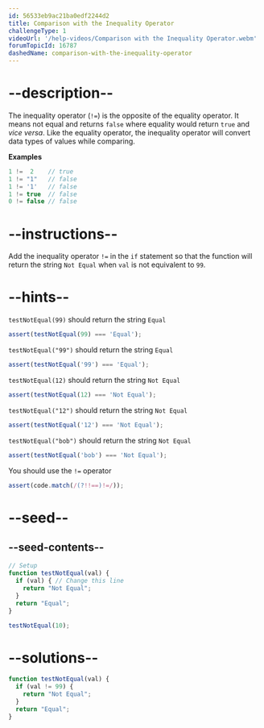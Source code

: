 ```yaml
---
id: 56533eb9ac21ba0edf2244d2
title: Comparison with the Inequality Operator
challengeType: 1
videoUrl: '/help-videos/Comparison with the Inequality Operator.webm'
forumTopicId: 16787
dashedName: comparison-with-the-inequality-operator
---
```


# --description--

The inequality operator (`!=`) is the opposite of the equality operator. It means not equal and returns `false` where equality would return `true` and *vice versa*. Like the equality operator, the inequality operator will convert data types of values while comparing.

**Examples**

```js
1 !=  2    // true
1 != "1"   // false
1 != '1'   // false
1 != true  // false
0 != false // false
```

# --instructions--

Add the inequality operator `!=` in the `if` statement so that the function will return the string `Not Equal` when `val` is not equivalent to `99`.

# --hints--

`testNotEqual(99)` should return the string `Equal`

```js
assert(testNotEqual(99) === 'Equal');
```

`testNotEqual("99")` should return the string `Equal`

```js
assert(testNotEqual('99') === 'Equal');
```

`testNotEqual(12)` should return the string `Not Equal`

```js
assert(testNotEqual(12) === 'Not Equal');
```

`testNotEqual("12")` should return the string `Not Equal`

```js
assert(testNotEqual('12') === 'Not Equal');
```

`testNotEqual("bob")` should return the string `Not Equal`

```js
assert(testNotEqual('bob') === 'Not Equal');
```

You should use the `!=` operator

```js
assert(code.match(/(?!!==)!=/));
```

# --seed--

## --seed-contents--

```js
// Setup
function testNotEqual(val) {
  if (val) { // Change this line
    return "Not Equal";
  }
  return "Equal";
}

testNotEqual(10);
```

# --solutions--

```js
function testNotEqual(val) {
  if (val != 99) {
    return "Not Equal";
  }
  return "Equal";
}
```
